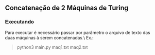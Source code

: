 ## Concatenação de 2 Máquinas de Turing
### Executando

Para executar é necessário passar por parâmetro o arquivo de texto das duas máquinas à serem concatenadas.\\
Ex.:

> python3 main.py maq1.txt maq2.txt 






